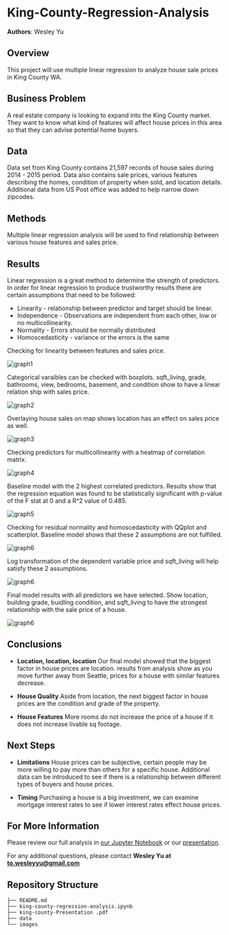 # King-County-Regression-Analysis

**Authors**: Wesley Yu

## Overview

This project will use multiple linear regression to analyze house sale prices in King County WA.

## Business Problem

A real estate company is looking to expand into the King County market. They want to know what kind of features will affect house prices in this area so that they can advise potential home buyers.

## Data

Data set from King County contains 21,597 records of house sales during 2014 - 2015 period. Data also contains sale prices, various features describing the homes, condition of property when sold, and location details. Additional data from US Post office was added to help narrow down zipcodes.

## Methods

Multiple linear regression analysis will be used to find relationship between various house features and sales price.

## Results

Linear regression is a great method to determine the strength of predictors. In order for linear regression to produce trustworthy results there are certain assumptions that need to be followed: 
* Linearity - relationship between predictor and target should be linear.
* Independence - Observations are independent from each other, low or no multicollinearity.
* Normality - Errors should be normally distributed
* Homoscedasticity - variance or the errors is the same

Checking for linearity between features and sales price.

![graph1](./images/scatter.png)

Categorical varaibles can be checked with boxplots. sqft_living, grade, bathrooms, view, bedrooms, basement, and condition show to have a linear relation ship with sales price.

![graph2](./images/boxplot.png)

Overlaying house sales on map shows location has an effect on sales price as well.

![graph3](./images/map.png)

Checking predictors for multicollinearity with a heatmap of correlation matrix.

![graph4](./images/correlation_matrix.png)

Baseline model with the 2 highest correlated predictors. Results show that the regression equation was found to be statistically significant with p-value of the F stat at 0 and a R^2 value of 0.485. 

![graph5](./images/baseline.png)

Checking for residual normality and homoscedasticity with QQplot and scatterplot. Baseline model shows that these 2 assumptions are not fulfilled. 

![graph6](./images/blog.png)

Log transformation of the dependent variable price and sqft_living will help satisfy these 2 assumptions.

![graph6](./images/alog.png)

Final model results with all predictors we have selected. Show location, building grade, buidling condition, and sqft_living to have the strongest relationship with the sale price of a house.


![graph6](./images/regression_results.png)

## Conclusions



- __Location, location, location__ Our final model showed that the biggest factor in house prices are location. results from analysis show as you move further away from Seattle, prices for a house with similar features decrease.

- __House Quality__ Aside from location, the next biggest factor in house prices are the condition and grade of the property.

- __House Features__ More rooms do not increase the price of a house if it does not increase livable sq footage.

 
## Next Steps

- __Limitations__ House prices can be subjective, certain people may be more willing to pay more than others for a specific house. Additional data can be introduced to see if there is a relationship between different types of buyers and house prices.

- __Timing__ Purchasing a house is a big investment, we can examine mortgage interest rates to see if lower interest rates effect house prices.


## For More Information

Please review our full analysis in [our Jupyter Notebook](./king-county-regression-analysis.ipynb) or our [presentation](./king-county-Presentation.pdf).

For any additional questions, please contact **Wesley Yu at to.wesleyyu@gmail.com**

## Repository Structure

```
├── README.md                           
├── king-county-regression-analysis.ipynb
├── king-county-Presentation .pdf        
├── data                                
└── images                              
```
